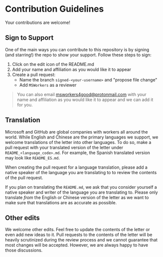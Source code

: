 # Contribution Guidelines

Your contributions are welcome!

## Sign to Support

One of the main ways you can contribute to this repository is by signing (and starring!) the repo to show your support. Follow these steps to sign:

1. Click on the edit icon of the README.md
1. Add your name and affiliation as you would like it to appear
1. Create a pull request:
    - Name the branch `signed-<your-username>` and "propose file change"
    - Add `MSWorkers` as a reviewer
  
> You can also email <msworkers4good@protonmail.com> with your name and affiliation as you would like it to appear and we can add it for you.

## Translation

Microsoft and GitHub are global companies with workers all around the world. While English and Chinese are the primary languages we support, we welcome translations of the letter into other languages. To do so, make a pull request with your translated version of the letter under `README_<language_code>.md`. For example, the Spanish translated version may look like `README_ES.md`. 

When creating the pull request for a language translation, please add a native speaker of the language you are translating to to review the contents of the pull request.

If you plan on translating the `README.md`, we ask that you consider yourself a native speaker and writer of the language you are translating to. Please only translate _from_ the English or Chinese version of the letter as we want to make sure that translations are as accurate as possible. 

## Other edits

We welcome other edits. Feel free to update the contents of the letter or even add new ideas to it. Pull requests to the contents of the letter will be heavily scrutinized during the review process and we cannot guarantee that most changes will be accepted. However, we are always happy to have those discussions.
